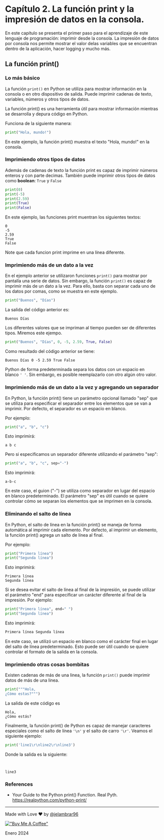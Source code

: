 # Capítulo 2. La función print y la impresión de datos en la consola. 

En este capítulo se presenta el primer paso para el aprendizaje de este lenguaje de programación: imprimir desde la consola. La impresión de datos por consola nos permite mostrar el valor delas variables que se encuentran dentro de la aplicación, hacer logging y mucho más. 

## La función print()

### Lo más básico

La función ```print()``` en Python se utiliza para mostrar información en la consola o en otro dispositivo de salida. Puede imprimir cadenas de texto, variables, números y otros tipos de datos.

La función print() es una herramienta útil para mostrar información mientras se desarrolla y depura código en Python.

Funciona de la siguiente manera:

```python
print("Hola, mundo!")
```

En este ejemplo, la función print() muestra el texto "Hola, mundo!" en la consola. 

### Imprimiendo otros tipos de datos

Además de cadenas de texto la función print es capaz de imprimir números enteros y con parte decimas. También puede imprimir otros tipos de datos como **boolean**: ```True``` y ```False```

```python
print(0)
print(-5)
print(2.59)
print(True)
print(False)
```

En este ejemplo, las funciones print muentran los siguientes textos:

```plain
0
-5
2.59
True
False
```

Note que cada funcion print imprime en una línea diferente. 

### Imprimiendo más de un dato a la vez

En el ejemplo anterior se utilizaron funciones ```print()``` para mostrar por pantalla una serie de datos. Sin embargo, la función ```print()``` es capaz de imprimir más de un dato a la vez. Para ello, basta con separar cada uno de los datos por comas, como se muestra en este ejemplo. 

```python
print("Buenos", "Días")
```

La salida del código anterior es: 

```plain 
Buenos Días
```

Los diferentes valores que se impriman al tiempo pueden ser de diferentes tipos. Miremos este ejempo. 
```python
print("Buenos", "Días", 0, -5, 2.59, True, False)
```

Como resultado del código anterior se tiene:

```plain 
Buenos Días 0 -5 2.59 True False
```

Python de forma predeterminada separa los datos con un espacio en blanco ```' '```. Sin embargo, es posible reemplazarlo con otro algún otro valor. 

### Imprimiendo más de un dato a la vez y agregando un separador

En Python, la función print() tiene un parámetro opcional llamado "sep" que se utiliza para especificar el separador entre los elementos que se van a imprimir. Por defecto, el separador es un espacio en blanco.

Por ejemplo:

```python
print("a", "b", "c")
```

Esto imprimirá:

```plain
a b c
```

Pero si especificamos un separador diferente utilizando el parámetro "sep":

```python
print("a", "b", "c", sep="-")
```

Esto imprimirá:

```plain
a-b-c
```

En este caso, el guion ("-") se utiliza como separador en lugar del espacio en blanco predeterminado. El parámetro "sep" es útil cuando se quiere controlar cómo se separan los elementos que se imprimen en la consola.

### Eliminando el salto de línea 

En Python, el salto de línea en la función print() se maneja de forma automática al imprimir cada elemento. Por defecto, al imprimir un elemento, la función print() agrega un salto de línea al final.

Por ejemplo:

```python
print("Primera línea")
print("Segunda línea")
```

Esto imprimirá:

```plain
Primera línea
Segunda línea
```

Si se desea evitar el salto de línea al final de la impresión, se puede utilizar el parámetro "end" para especificar un carácter diferente al final de la impresión. Por ejemplo:

```python
print("Primera línea", end=" ")
print("Segunda línea")
```

Esto imprimirá:

```python
Primera línea Segunda línea
```

En este caso, se utilizó un espacio en blanco como el carácter final en lugar del salto de línea predeterminado. Esto puede ser útil cuando se quiere controlar el formato de la salida en la consola.


### Imprimiendo otras cosas bombitas

Existen cadenas de más de una linea, la función ```print()``` puede imprimir datos de más de una linea. 

```python
print("""Hola,
¿Cómo estas?""")
```

La salida de este código es

```plain
Hola,
¿Cómo estás?
```

Finalmente, la función print() de Python es capaz de manejar caracteres especiales como el salto de línea ```'\n'``` y el salto de carro ```'\r'```. Veamos el siguiente ejemplo: 

```python
print('line1\r\nline2\r\nline3')
```

Donde la salida es la siguiente: 

```plain


line3
```

### References

- Your Guide to the Python print() Function. Real Pyth. https://realpython.com/python-print/

____

Made with Love ❤️ by [@jelambrar96](https://github.com/jelambrar96)

[!["Buy Me A Coffee"](https://www.buymeacoffee.com/assets/img/custom_images/orange_img.png)](https://www.buymeacoffee.com/jelambrar1)

Enero 2024